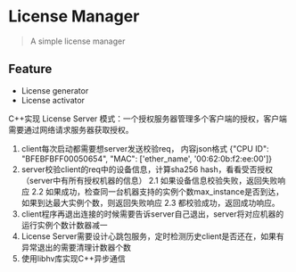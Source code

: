 # License Manager
> A simple license manager

## Feature
- License generator
- License activator


C++实现
License Server 模式：一个授权服务器管理多个客户端的授权，客户端需要通过网络请求服务器获取授权。
1. client每次启动都需要想server发送校验req， 内容json格式 {"CPU ID": "BFEBFBFF00050654", "MAC": ['ether_name', '00:62:0b:f2:ee:00']}
2. server校验client的req中的设备信息，计算sha256 hash，看看受否授权（server中有所有授权机器的信息）
  2.1 如果设备信息校验失败，返回失败响应
  2.2 如果成功，检查同一台机器支持的实例个数max_instance是否到达，如果到达最大实例个数，则返回失败响应
  2.3 都校验成功，返回成功响应。
3. client程序再退出连接的时候需要告诉server自己退出，server将对应机器的运行实例个数计数器减一
4. License Server需要设计心跳包服务，定时检测历史client是否还在，如果有异常退出的需要清理计数器个数
5. 使用libhv库实现C++异步通信